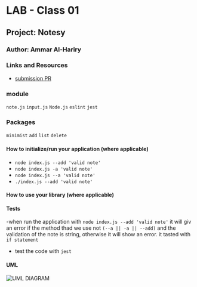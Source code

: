 
# LAB - Class 01

## Project: Notesy

### Author:  Ammar Al-Hariry

### Links and Resources

- [submission PR](https://github.com/401-advanced-javascript-ammar-hariry/Notesy/pull/4)

### module 
``note.js``
``input.js``
``Node.js``
``eslint``
``jest``

### Packages
``minimist``
``add``
``list``
``delete``


#### How to initialize/run your application (where applicable)

- ``node index.js --add 'valid note'``
- ``node index.js -a 'valid note'``
- ``node index.js --a 'valid note'``
- ``./index.js --add 'valid note'``


#### How to use your library (where applicable)

#### Tests

-when run the application with ``node index.js --add 'valid note'``  it will giv an error if the method thad we use not ``(--a || -a || --add)`` and the validation of the note is string, otherwise it will show an error. it tasted with ``if statement``
- test the code with ``jest``

#### UML

![UML DIAGRAM](https://i.ibb.co/4tzrws9/whitebord-lab01.png)
